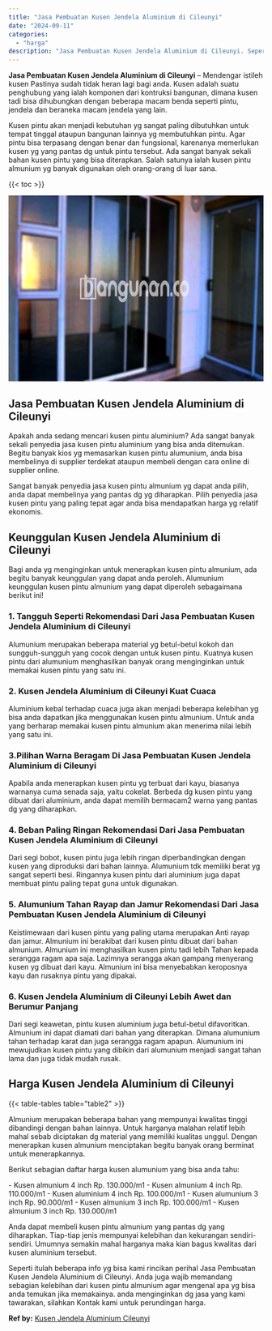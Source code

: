 ```yaml
---
title: "Jasa Pembuatan Kusen Jendela Aluminium di Cileunyi"
date: "2024-09-11"
categories: 
  - "harga"
description: "Jasa Pembuatan Kusen Jendela Aluminium di Cileunyi. Seperti itulah beberapa info yg bisa kami rincikan perihal Jasa Pembuatan Kusen Jendela Aluminium di Cile..."
---
```


**Jasa Pembuatan Kusen Jendela Aluminium di Cileunyi** – Mendengar istileh kusen Pastinya sudah tidak heran lagi bagi anda. Kusen adalah suatu penghubung yang ialah komponen dari kontruksi bangunan, dimana kusen tadi bisa dihubungkan dengan beberapa macam benda seperti pintu, jendela dan beraneka macam jendela yang lain.

Kusen pintu akan menjadi kebutuhan yg sangat paling dibutuhkan untuk tempat tinggal ataupun bangunan lainnya yg membutuhkan pintu. Agar pintu bisa terpasang dengan benar dan fungsional, karenanya memerlukan kusen yg yang pantas dg untuk pintu tersebut. Ada sangat banyak sekali bahan kusen pintu yang bisa diterapkan. Salah satunya ialah kusen pintu almunium yg banyak digunakan oleh orang-orang di luar sana.

{{< toc >}}

![Jasa Pembuatan Kusen Jendela Aluminium di Cileunyi](/images/harga-kusen-jendela-alumunium-14.png)

## Jasa Pembuatan Kusen Jendela Aluminium di Cileunyi

Apakah anda sedang mencari kusen pintu aluminium? Ada sangat banyak sekali penyedia jasa kusen pintu aluminium yang bisa anda ditemukan. Begitu banyak kios yg memasarkan kusen pintu alumunium, anda bisa membelinya di supplier terdekat ataupun membeli dengan cara online di supplier online.

Sangat banyak penyedia jasa kusen pintu almunium yg dapat anda pilih, anda dapat membelinya yang pantas dg yg diharapkan. Pilih penyedia jasa kusen pintu yang paling tepat agar anda bisa mendapatkan harga yg relatif ekonomis.

## Keunggulan Kusen Jendela Aluminium di Cileunyi

Bagi anda yg menginginkan untuk menerapkan kusen pintu almunium, ada begitu banyak keunggulan yang dapat anda peroleh. Alumunium keunggulan kusen pintu almunium yang dapat diperoleh sebagaimana berikut ini!

### 1\. Tangguh Seperti Rekomendasi Dari Jasa Pembuatan Kusen Jendela Aluminium di Cileunyi

Alumunium merupakan beberapa material yg betul-betul kokoh dan sungguh-sungguh yang cocok dengan untuk kusen pintu. Kuatnya kusen pintu dari alumunium menghasilkan banyak orang menginginkan untuk memakai kusen pintu yang satu ini.

### 2\. Kusen Jendela Aluminium di Cileunyi Kuat Cuaca

Aluminium kebal terhadap cuaca juga akan menjadi beberapa kelebihan yg bisa anda dapatkan jika menggunakan kusen pintu almunium. Untuk anda yang berharap memakai kusen pintu almunium akan menerima nilai lebih yang satu ini.

### 3.Pilihan Warna Beragam Di Jasa Pembuatan Kusen Jendela Aluminium di Cileunyi

Apabila anda menerapkan kusen pintu yg terbuat dari kayu, biasanya warnanya cuma senada saja, yaitu cokelat. Berbeda dg kusen pintu yang dibuat dari aluminium, anda dapat memilih bermacam2 warna yang pantas dg yang diharapkan.

### 4\. Beban Paling Ringan Rekomendasi Dari Jasa Pembuatan Kusen Jendela Aluminium di Cileunyi

Dari segi bobot, kusen pintu juga lebih ringan diperbandingkan dengan kusen yang diproduksi dari bahan lainnya. Alumunium tdk memiliki berat yg sangat seperti besi. Ringannya kusen pintu dari aluminium juga dapat membuat pintu paling tepat guna untuk digunakan.

### 5\. Alumunium Tahan Rayap dan Jamur Rekomendasi Dari Jasa Pembuatan Kusen Jendela Aluminium di Cileunyi

Keistimewaan dari kusen pintu yang paling utama merupakan Anti rayap dan jamur. Almunium ini berakibat dari kusen pintu dibuat dari bahan almunium. Almunium ini menghasilkan kusen pintu tadi lebih Tahan kepada serangga ragam apa saja. Lazimnya serangga akan gampang menyerang kusen yg dibuat dari kayu. Almunium ini bisa menyebabkan keroposnya kayu dan rusaknya pintu yang dipakai.

### 6\. Kusen Jendela Aluminium di Cileunyi Lebih Awet dan Berumur Panjang

Dari segi keawetan, pintu kusen aluminium juga betul-betul difavoritkan. Almunium ini dapat diamati dari bahan yang diterapkan. Dimana alumunium tahan terhadap karat dan juga serangga ragam apapun. Alumunium ini mewujudkan kusen pintu yang dibikin dari alumunium menjadi sangat tahan lama dan juga tidak mudah rusak.

## Harga Kusen Jendela Aluminium di Cileunyi

{{< table-tables table="table2" >}}

Almunium merupakan beberapa bahan yang mempunyai kwalitas tinggi dibandingi dengan bahan lainnya. Untuk harganya malahan relatif lebih mahal sebab diciptakan dg material yang memiliki kualitas unggul. Dengan menerapkan kusen almunium menciptakan begitu banyak orang berminat untuk menerapkannya.

Berikut sebagian daftar harga kusen alumunium yang bisa anda tahu:

\- Kusen almunium 4 inch Rp. 130.000/m1 - Kusen almunium 4 inch Rp. 110.000/m1 - Kusen aluminium 4 inch Rp. 100.000/m1 - Kusen alumunium 3 inch Rp. 90.000/m1 - Kusen almunium 3 inch Rp. 100.000/m1 - Kusen almunium 3 inch Rp. 130.000/m1

Anda dapat membeli kusen pintu almunium yang pantas dg yang diharapkan. Tiap-tiap jenis mempunyai kelebihan dan kekurangan sendiri-sendiri. Umumnya semakin mahal harganya maka kian bagus kwalitas dari kusen aluminium tersebut.

Seperti itulah beberapa info yg bisa kami rincikan perihal Jasa Pembuatan Kusen Jendela Aluminium di Cileunyi. Anda juga wajib memandang sebagian kelebihan dari kusen pintu almunium agar mengenal apa yg bisa anda temukan jika memakainya. anda menginginkan dg jasa yang kami tawarakan, silahkan Kontak kami untuk perundingan harga.

**Ref by:** [Kusen Jendela Aluminium Cileunyi](https://id.wikipedia.org/wiki/Kusen)
